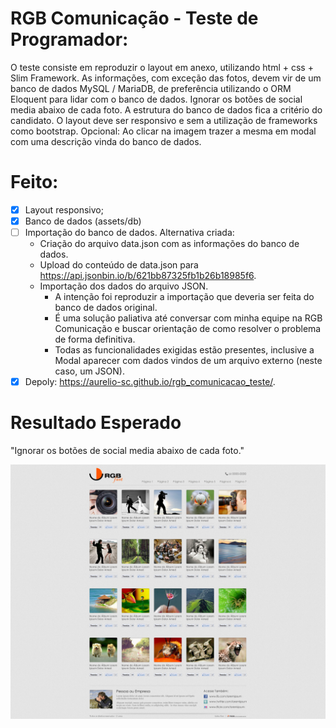 # RGB Comunicação - Teste de Programador:
O teste consiste em reproduzir o layout em anexo, utilizando html + css + Slim Framework.
As informações, com exceção das fotos, devem vir de um banco de dados MySQL / MariaDB, de preferência utilizando o ORM Eloquent para lidar com o banco de dados.
Ignorar os botões de social media abaixo de cada foto.
A estrutura do banco de dados fica a critério do candidato.
O layout deve ser responsivo e sem a utilização de frameworks como bootstrap.
Opcional:
Ao clicar na imagem trazer a mesma em modal com uma descrição vinda do banco de dados.

# Feito:
- [x] Layout responsivo;
- [x] Banco de dados (assets/db)
- [ ] Importação do banco de dados. Alternativa criada:
    * Criação do arquivo data.json com as informações do banco de dados.
    * Upload do conteúdo de data.json para https://api.jsonbin.io/b/621bb87325fb1b26b18985f6.
    * Importação dos dados do arquivo JSON.
        * A intenção foi reproduzir a importação que deveria ser feita do banco de dados original.
        * É uma solução paliativa até conversar com minha equipe na RGB Comunicação e buscar orientação de como resolver o problema de forma definitiva.
        * Todas as funcionalidades exigidas estão presentes, inclusive a Modal aparecer com dados vindos de um arquivo externo (neste caso, um JSON).
- [x] Depoly: https://aurelio-sc.github.io/rgb_comunicacao_teste/.

# Resultado Esperado
"Ignorar os botões de social media abaixo de cada foto."
<div align="center">
    <img src="./assets/img/layout01.jpg">
</div>